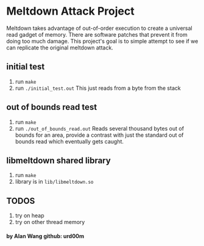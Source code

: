 # Meltdown Attack Project
Meltdown takes advantage of out-of-order execution to create a universal read gadget of memory. There are software patches that prevent it from doing too much damage. This project's goal is to simple attempt to see if we can replicate the original meltdown attack. 


## initial test
1. run `make` 
2. run `./initial_test.out`
This just reads from a byte from the stack

## out of bounds read test
1. run `make`
2. run `./out_of_bounds_read.out`
Reads several thousand bytes out of bounds for an area, provide a contrast with just the standard out of bounds read which eventually gets caught.

## libmeltdown shared library
1. run `make`
2. library is in `lib/libmeltdown.so`

## TODOS 
1. try on heap
2. try on other thread memory

#### by Alan Wang github: urd00m
